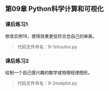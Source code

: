 ## 第09章 Python科学计算和可视化

### 课后练习1
修改实例19，使得效果更佳符合您自己的审美。

> 代码文件命名：9-1shouhui.py

### 课后练习2
绘制一个自己感兴趣的数学或物理规律图形。

> 代码文件命名：9-2matplot.py
